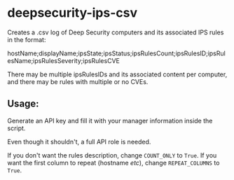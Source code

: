 # deepsecurity-ips-csv

Creates a .csv log of Deep Security computers and its associated IPS rules in the format:

hostName;displayName;ipsState;ipsStatus;ipsRulesCount;ipsRulesID;ipsRulesName;ipsRulesSeverity;ipsRulesCVE

There may be multiple ipsRulesIDs and its associated content per computer, and there may be rules with multiple or no CVEs.

Usage:
------
Generate an API key and fill it with your manager information inside the script.

Even though it shouldn't, a full API role is needed.

If you don't want the rules description, change ```COUNT_ONLY``` to ```True```.
If you want the first column to repeat (hostname _etc_), change ```REPEAT_COLUMNS``` to ```True```.